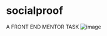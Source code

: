 # socialproof
A FRONT END MENTOR TASK
![image](https://user-images.githubusercontent.com/116433770/200189670-4cb38158-4712-4f5b-bf03-3dbce59bbdcb.png)

